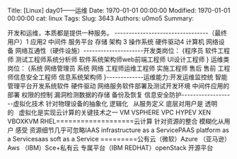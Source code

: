 Title: [Linux] day01——运维
Date: 1970-01-01 00:00:00
Modified: 1970-01-01 00:00:00
cat: linux
Tags: 
Slug: 3643
Authors: u0mo5 
Summary: 

开发和运维，本质都是提供一种服务。
---------------------------------（最终用户）1 应用2 中间件 服务平台 存储 架构 3 操作系统 硬件驱动4 计算机 网络设备 网络互通性（硬件设施）---------------------开发类岗位：
{程序员 软件工程师 测试工程师系统分析师 软件系统架构师web前端工程师 UI设计工程师
}
运维类岗位：
{系统 网络管理员 系统 网络 工程师运维工程师 实施工程师 售后 售前 工程师信息安全工程师 信息系统架构师
}-------------运维能力:开发运维监控统 智能管理平台开发系统软件 硬件驱动 网络服务软件部署及测试开发环境 中间件应用的部署 权限的控制 漏洞检测数据的存储 备份及恢复 信息安全防护-------------------虚拟化技术 针对物理设备的抽象化 逻辑化   从服务定义 底层对用户是 透明的   虚拟化是实现云计算的关键技术之一
VM VSPHERE VPC HYPEV XEN VBOXKVM RHEL===================云计算 针对资源的整合 模糊化从用户 感受 资源细节几乎可忽略IAAS infrastructure as a ServicePAAS platform as a Servicesaas soft as a Service
=========公有云（微软）Azure （亚马逊）Aws （IBM）Sce+私有云 专属平台（IBM REDHAT）openStack 开源平台
